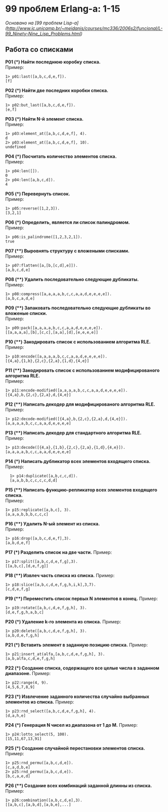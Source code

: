99 проблем Erlang-а: 1-15
=================

*Основано на [99 проблем Lisp-а] 
(http://www.ic.unicamp.br/~meidanis/courses/mc336/2006s2/funcional/L-99_Ninety-Nine_Lisp_Problems.html)*

Работа со списками
-----------------

__P01 (*) Найти последнюю коробку списка.__  
Пример:

    1> p01:last([a,b,c,d,e,f]).
    [f]


__P02 (*) Найти две последних коробки списка.__  
Пример:

    1> p02:but_last([a,b,c,d,e,f]).
    [e,f]

__P03 (*) Найти N-й элемент списка.__  
Пример:

    1> p03:element_at([a,b,c,d,e,f], 4).
    d
    2> p03:element_at([a,b,c,d,e,f], 10).
    undefined

__P04 (*) Посчитать количество элементов списка.__  
Пример:

    1> p04:len([]).
    0
    2> p04:len([a,b,c,d]).
    4

__P05 (*) Перевернуть список.__  
Пример:

    1> p05:reverse([1,2,3]).
    [3,2,1]

__P06 (*) Определить, является ли список палиндромом.__  
Пример:

    1> p06:is_palindrome([1,2,3,2,1]).
    true

__P07 (**) Выровнять структуру с вложеными списками.__  
Пример:

    1> p07:flatten([a,[b,[c,d],e]]).
    [a,b,c,d,e]

__P08 (**) Удалить последовательно следующие дубликаты.__  
Пример:

    1> p08:compress([a,a,a,a,b,c,c,a,a,d,e,e,e,e]).
    [a,b,c,a,d,e]

__P09 (**) Запаковать последовательно следующие дубликаты во вложеные списки.__  
Пример:

    1> p09:pack([a,a,a,a,b,c,c,a,a,d,e,e,e,e]).
    [[a,a,a,a],[b],[c,c],[a,a],[d],[e,e,e,e]]

__P10 (**) Закодировать список с использованием алгоритма RLE.__  
Пример:

    1> p10:encode([a,a,a,a,b,c,c,a,a,d,e,e,e,e]).
    [{4,a},{1,b},{2,c},{2,a},{1,d},{4,e}]


__P11 (**) Закодировать список с использованием модифицированого алгоритма RLE.__  
Пример:

    1> p11:encode-modified([a,a,a,a,b,c,c,a,a,d,e,e,e,e]).
    [{4,a},b,{2,c},{2,a},d,{4,e}]

__P12 (**) Написать декодер для модифицированого алгоритма RLE.__  
Пример:

    1> p12:decode-modified([{4,a},b,{2,c},{2,a},d,{4,e}]).
    [a,a,a,a,b,c,c,a,a,d,e,e,e,e]

__P13 (**) Написать декодер для стандартного алгоритма RLE.__  
Пример:

    1> p13:decode([{4,a},{1,b},{2,c},{2,a},{1,d},{4,e}]).
    [a,a,a,a,b,c,c,a,a,d,e,e,e,e]

__P14 (*) Написать дубликатор всех элементов входящего списка.__  
Пример:

      1> p14:duplicate([a,b,c,c,d]).
      [a,a,b,b,c,c,c,c,d,d]

__P15 (**) Написать функцию-репликатор всех элементов входящего списка.__   
Пример:

    1> p15:replicate([a,b,c], 3).
    [a,a,a,b,b,b,c,c,c]
    
__P16 (**) Удалить N-ый элемент из списка.__   
Пример:

    1> p16:drop([a,b,c,d,e,f],3).
    [a,b,d,e,f]
    
__P17 (*) Разделить список на две части.__
Пример:

    1> p17:split([a,b,c,d,e,f,g],3).
    [[a,b,c],[d,e,f,g]]

__P18 (**) Извлеч часть списка из списка.__
Пример:

    1> p18:slice([a,b,c,d,e,f,g,h,i,k],3,7).
    [c,d,e,f,g]
    
__P19 (**) Переместить список первых N элементов в конец.__
Пример:

    1> p19:rotate([a,b,c,d,e,f,g,h], 3).
    [d,e,f,g,h,a,b,c]


__P20 (*) Удаление k-го элемента из списка.__
Пример:

    1> p20:delete([a,b,c,d,e,f,g,h], 3).
    [a,b,d,e,f,g,h]


__P21 (*) Вставить элемент в заданную позицию списка.__
Пример:

    1> p21:insert_at(alfa,[a,b,c,d,e,f,g,h], 3).
    [a,b,alfa,c,d,e,f,g,h]

__P22 (*) Создание списка, содержащего все целые числа в заданном диапазоне.__
Пример:

    1> p22:range(4, 9).
    [4,5,6,7,8,9]
    
__P23 (*) Извлечение заданного количества случайно выбранных элементов из списка.__
Пример:

    1> p23:rnd_select([a,b,c,d,e,f,g,h], 4).
    [d,a,h,e]
    
__P24 (*) Генерация N чисел из диапазона от 1 до M.__
Пример:

    1> p24:lotto_select(5, 100).
    [15,11,67,13,91]    
    
__P25 (*) Создание случайной перестановки элементов списка.__
Пример:

    1> p25:rnd_permu([a,b,c,d,e]).
    [c,a,d,b,e] 
    2> p25:rnd_permu([a,b,c,d,e]).
    [b,c,a,e,d]

__P26 (**) Создание всех комбинаций заданной длинны из списка.__
Пример:

    1> p26:combination([a,b,c,d,e],3).
    [[a,b,c],[a,b,d],[a,b,e],...]
